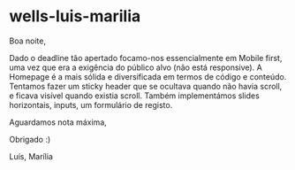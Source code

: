 # wells-luis-marilia


Boa noite,

Dado o deadline tão apertado focamo-nos essencialmente em Mobile first, uma vez que era a exigência do público alvo (não está responsive). 
A Homepage é a mais sólida e diversificada em termos de código e conteúdo. Tentamos fazer um sticky header que se ocultava quando não havia scroll, e ficava visível quando existia scroll. Também implementámos slides horizontais, inputs, um formulário de registo.


Aguardamos nota máxima,

Obrigado :)

Luís,
Marília
